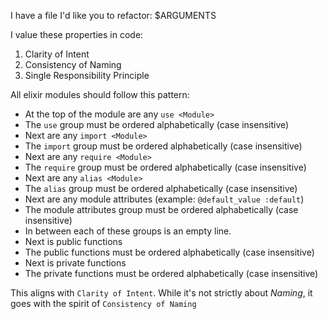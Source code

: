 I have a file I'd like you to refactor: $ARGUMENTS

I value these properties in code:
1. Clarity of Intent
2. Consistency of Naming
3. Single Responsibility Principle

All elixir modules should follow this pattern:
- At the top of the module are any `use <Module>`
- The `use` group must be ordered alphabetically (case insensitive)
- Next are any `import <Module>`
- The `import` group must be ordered alphabetically (case insensitive)
- Next are any `require <Module>`
- The `require` group must be ordered alphabetically (case insensitive)
- Next are any `alias <Module>`
- The `alias` group must be ordered alphabetically (case insensitive)
- Next are any module attributes (example: `@default_value :default`)
- The module attributes group must be ordered alphabetically (case insensitive)
- In between each of these groups is an empty line.
- Next is public functions
- The public functions must be ordered alphabetically (case insensitive)
- Next is private functions
- The private functions must be ordered alphabetically (case insensitive)

This aligns with `Clarity of Intent`. While it's not strictly about _Naming_, it
goes with the spirit of `Consistency of Naming`
